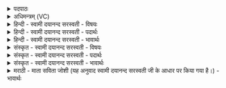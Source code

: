 <details><summary>पदपाठः</summary>

धू॒म्राः। ब॒भ्रुनी॑काशाः। ब॒भ्रुनि॑काशा॒ इति॑ ब॒भ्रुऽनि॑काशाः। पि॒तॄणाम्। सोम॑वता॒मिति॒ सोम॑ऽवताम्। ब॒भ्रवः॑। धू॒म्रनी॑काशाः। धू॒म्रनि॑काशा॒ इति॑ धू॒म्रऽनि॑काशाः। पि॒तॄणाम्। ब॒र्हि॒षदा॑म्। ब॒र्हि॒सदा॒मिति बर्हि॒ऽसदा॑म्। कृ॒ष्णाः। ब॒भ्रुनि॑काशा॒ इति॑ ब॒भ्रुऽनि॑काशाः। पि॒तॄणाम्। अ॒ग्नि॒ष्वा॒त्ताना॒म्। अ॒ग्नि॒स्वा॒त्ताना॒मित्य॑ग्निऽस्वा॒त्ताना॑म्। कृ॒ष्णाः। पृष॑न्तः। त्रै॒य॒म्ब॒काः। १८।
</details>

<details><summary>अधिमन्त्रम् (VC)</summary>

- पितरो देवताः
- प्रजापतिर्ऋषिः
- भुरिगतिजगती
- निषादः
</details>

<details><summary>हिन्दी - स्वामी दयानन्द सरस्वती - विषयः</summary>

फिर उसी विषय को अगले मन्त्र में कहा है ॥
</details>

<details><summary>हिन्दी - स्वामी दयानन्द सरस्वती - पदार्थः</summary>

पदार्थान्वयभाषाः -  हे मनुष्यो ! तुम को (सोमवताम्) सोम शान्ति आदि गुणयुक्त उत्पन्न करनेवाले (पितॄणाम्) माता- पिताओं के (बभ्रुनीकाशाः) न्योले के समान (धूम्राः) धुमेले रंगवाले (बर्हिषदाम्) जो सभा के बीच बैठते हैं, उन (पितॄणाम्) पालना करने हारे विद्वानों के (कृष्णाः) काले रंगवाले (धूम्रनीकाशाः) धुआँ के समान अर्थात् धुमेले और (बभ्रवः) पुष्टि करनेवाले तथा (अग्निष्वात्तानाम्) जिन्होंने अग्निविद्या ग्रहण की है, उन (पितॄणाम्) पालना करने हारे विद्वानों के (बभ्रुनीकाशाः) पालने हारे के समान (कृष्णाः) काले रंगवाले (पृषन्तः) मोटे अङ्गों से युक्त (त्रैयम्बकाः) जिनका तीन अधिकारों में चिह्न है, वे प्राणी वा पदार्थ हैं, यह जानना चाहिये ॥१८ ॥
</details>

<details><summary>हिन्दी - स्वामी दयानन्द सरस्वती - भावार्थः</summary>

भावार्थभाषाः -  जो उत्पन्न करने और विद्या देनेवाले विद्वान् हैं, उनका घी आदि पदार्थ वा गौ आदि के दान से यथायोग्य सत्कार करना चाहिये ॥१८ ॥
</details>

<details><summary>संस्कृत - स्वामी दयानन्द सरस्वती - विषयः</summary>

पुनस्तमेव विषयमाह ॥
</details>

<details><summary>संस्कृत - स्वामी दयानन्द सरस्वती - पदार्थः</summary>

पदार्थान्वयभाषाः -  हे मनुष्याः ! युष्माभिः सोमवतां पितॄणां बभ्रुनीकाशाः धूम्रा बर्हिषदां पितॄणां कृष्णा धूम्रनीकाशाः बभ्रवोऽग्निष्वात्तानां पितॄणां बभ्रुनीकाशाः कृष्णाः पृषन्तस्त्रैयम्बकाश्च सन्तीति विज्ञेयाः ॥१८ ॥
</details>

<details><summary>संस्कृत - स्वामी दयानन्द सरस्वती - भावार्थः</summary>

भावार्थभाषाः -  ये जनका विद्याजन्मदातारश्च सन्ति तेषां घृतादिभिर्गवादिदानैश्च यथायोग्यं सत्कारः कर्त्तव्यः ॥१८ ॥
</details>

<details><summary>मराठी - माता सविता जोशी (यह अनुवाद स्वामी दयानन्द सरस्वती जी के आधार पर किया गया है।) - भावार्थः</summary>

भावार्थभाषाः -  जे शांती वगैरे गुण आणि विद्या देणारे विद्वान असतात त्यांचा घृत इत्यादी पदार्थ किंवा गाई इत्यादी दान देऊन यथायोग्य सत्कार केला पाहिजे.
</details>